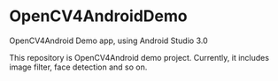 # OpenCV4AndroidDemo
OpenCV4Android Demo app, using Android Studio 3.0

This repository is OpenCV4Android demo project. 
Currently, it includes image filter, face detection and so on.
